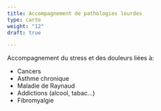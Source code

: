 ```yaml
---
title: Accompagnement de pathologies lourdes
type: carte
weight: "12"
draft: true

---
```

Accompagnement du stress et des douleurs liées à:

* Cancers
* Asthme chronique
* Maladie de Raynaud
* Addictions (alcool, tabac...)
* Fibromyalgie